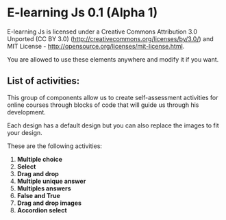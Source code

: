 <h1>E-learning Js 0.1 (Alpha 1)</h1>

E-learning Js is licensed under a Creative Commons Attribution 3.0 Unported (CC BY 3.0) (http://creativecommons.org/licenses/by/3.0/) and MIT License - http://opensource.org/licenses/mit-license.html.

You are allowed to use these elements anywhere and modify it if you want.

<h2>List of activities:</h2>

This group of components allow us to create self-assessment activities for online courses through blocks of code that will guide us through his development.

Each design has a default design but you can also replace the images to fit your design.

These are the following activities:

<ol>
  <li><strong>Multiple choice</strong></li>
  <li><strong>Select</strong></li>
  <li><strong>Drag and drop</strong></li>
  <li><strong>Multiple unique answer</strong></li>
  <li><strong>Multiples answers</strong></li>
  <li><strong>False and True</strong></li>
  <li><strong>Drag and drop images</strong></li>
  <li><strong>Accordion select</strong></li>
</ol>
